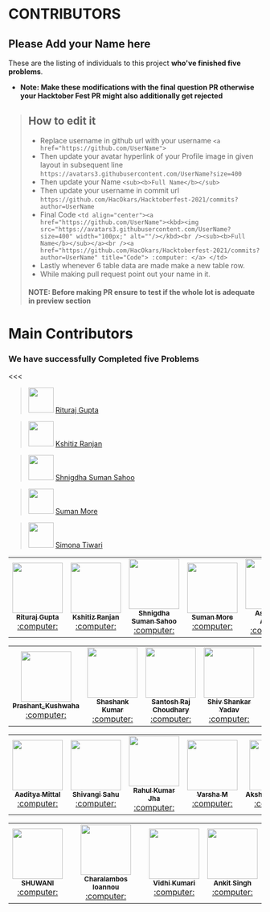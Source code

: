 # CONTRIBUTORS

## Please Add your Name here

These are the listing of individuals to this project **who've finished five problems**.

- **Note: Make these modifications with the final question PR otherwise your Hacktober Fest PR might also additionally get rejected**
> ## How to edit it
>
> - Replace username in github url with your username
    `<a href="https://github.com/UserName"> `
> - Then update your avatar hyperlink of your Profile image in given layout in subsequent line
    `https://avatars3.githubusercontent.com/UserName?size=400`
> - Then update your Name
    `<sub><b>Full Name</b></sub>`
> - Then update your username in commit url
    `https://github.com/HacOkars/Hacktoberfest-2021/commits?author=UserName`
> - Final Code `<td align="center"><a href="https://github.com/UserName"><kbd><img src="https://avatars3.githubusercontent.com/UserName?size=400" width="100px;" alt=""/></kbd><br /><sub><b>Full Name</b></sub></a><br /><a href="https://github.com/HacOkars/Hacktoberfest-2021/commits?author=UserName" title="Code"> :computer: </a> </td>`
> - Lastly whenever 6 table data are made make a new table row.
> - While making pull request point out your name in it.
>
> #### NOTE: Before making PR ensure to test if the whole lot is adequate in preview section

# Main Contributors

### We have successfully Completed five Problems

<<<
> <img src="https://avatars.githubusercontent.com/u/62745286?v=4" width="50"> [Rituraj Gupta](https://github.com/RiturajGupta21)

> <img src="https://avatars.githubusercontent.com/u/54390873?v=4" width="50"> [Kshitiz Ranjan](https://github.com/kshitizranjan15)

> <img src="https://avatars.githubusercontent.com/u/79396219?v=4"  width="50"> [Shnigdha Suman Sahoo](https://github.com/Shnigdha)

> <img src="https://avatars.githubusercontent.com/u/67056908?v=4" width="50"> [Suman More](https://github.com/SumanMore)

> <img src="https://avatars.githubusercontent.com/u/79264319?v=4" width="50"> [Simona Tiwari](https://github.com/TiwariSimona)




<table>
<tr><td align="center"><a href="https://github.com/RiturajGupta21"><kbd><img src="https://avatars3.githubusercontent.com/riturajgupta21?size=400" width="100px;" alt=""/></kbd><br /><sub><b>Rituraj Gupta</b></sub></a><br /><a href="https://github.com/HacOkars/Hacktoberfest-2021/commits?author=riturajgupta21" title="Code"> :computer: </a> </td>
<td align="center"><a href="https://github.com/kshitizranjan15"><kbd><img src="https://avatars3.githubusercontent.com/kshitizranjan15?size=400" width="100px;" alt=""/></kbd><br /><sub><b>Kshitiz Ranjan</b></sub></a><br /><a href="https://github.com/HacOkars/Hacktoberfest-2021/commits?author=kshitizranjan15" title="Code"> :computer: </a> </td>
<td align="center"><a href="https://github.com/Shnigdha"><kbd><img src="https://avatars3.githubusercontent.com/Shnigdha?size=400" width="100px;" alt=""/></kbd><br /><sub><b>Shnigdha Suman Sahoo</b></sub></a><br /><a href="https://github.com/HacOkars/Hacktoberfest-2021/commits?author=Shnigdha" title="Code"> :computer: </a> </td>
<td align="center"><a href="https://github.com/SumanMore"><kbd><img src="https://avatars3.githubusercontent.com/SumanMore?size=400" width="100px;" alt=""/></kbd><br /><sub><b>Suman More</b></sub></a><br /><a href="https://github.com/HacOkars/Hacktoberfest-2021/commits?author=SumanMore" title="Code"> :computer: </a> </td>
<td align="center"><a href="https://github.com/Ashutosh-107"><kbd><img src="https://avatars3.githubusercontent.com/Ashutosh-107?size=400" width="100px;" alt=""/></kbd><br /><sub><b>Ashutosh Anand</b></sub></a><br /><a href="https://github.com/HacOkars/Hacktoberfest-2021/commits?author=Ashutosh-107" title="Code"> :computer: </a> </td>
<td align="center"><a href="https://github.com/harshmanu22900"><kbd><img src="https://avatars3.githubusercontent.com/harshmanu22900?size=400" width="100px;" alt=""/></kbd><br /><sub><b>Harsh Raj</b></sub></a><br /><a href="https://github.com/HacOkars/Hacktoberfest-2021/commits?author=harshmanu22900" title="Code"> :computer: </a> </td>
</tr>
</table>
<table>
<tr><td align="center"><a href="https://github.com/praku27"><kbd><img src="https://avatars3.githubusercontent.com/praku27?size=400" width="100px;" alt=""/></kbd><br /><sub><b>Prashant_Kushwaha</b></sub></a><br /><a href="https://github.com/HacOkars/Hacktoberfest-2021/commits?author=praku27" title="Code"> :computer: </a> </td>
<td align="center"><a href="https://github.com/221bshashank"><kbd><img src="https://avatars3.githubusercontent.com/221bshashank?size=400" width="100px;" alt=""/></kbd><br /><sub><b>Shashank Kumar</b></sub></a><br /><a href="https://github.com/HacOkars/Hacktoberfest-2021/commits?author=221bshashank" title="Code"> :computer: </a> </td>
<td align="center"><a href="https://github.com/SRChoudhary672"><kbd><img src="https://avatars3.githubusercontent.com/SRChoudhary672?size=400" width="100px;" alt=""/></kbd><br /><sub><b>Santosh Raj Choudhary</b></sub></a><br /><a href="https://github.com/HacOkars/Hacktoberfest-2021/commits?author=SRChoudhary672" title="Code"> :computer: </a> </td>
<td align="center"><a href="https://github.com/shivyadav10012001"><kbd><img src="https://avatars3.githubusercontent.com/shivyadav10012001?size=400" width="100px;" alt=""/></kbd><br /><sub><b>Shiv Shankar Yadav</b></sub></a><br /><a href="https://github.com/HacOkars/Hacktoberfest-2021/commits?author=shivyadav10012001" title="Code"> :computer: </a> </td>
<td align="center"><a href="https://github.com/sanskarn17"><kbd><img src="https://avatars3.githubusercontent.com/sanskarn17?size=400" width="100px;" alt=""/></kbd><br /><sub><b>Sanskar Nougrahiya</b></sub></a><br /><a href="https://github.com/HacOkars/Hacktoberfest-2021/commits?author=sanskarn17" title="Code"> :computer: </a> </td>
<td align="center"><a href="https://github.com/Apurv0007"><kbd><img src="https://avatars3.githubusercontent.com/Apurv0007?size=400" width="100px;" alt=""/></kbd><br /><sub><b>Apurv Kumar</b></sub></a><br /><a href="https://github.com/HacOkars/Hacktoberfest-2021/commits?author=Apurv0007" title="Code"> :computer: </a> </td>
</tr>
</table>
<table>
<tr><td align="center"><a href="https://github.com/aadityamittal"><kbd><img src="https://avatars3.githubusercontent.com/aadityamittal?size=400" width="100px;" alt=""/></kbd><br /><sub><b>Aaditya Mittal</b></sub></a><br /><a href="https://github.com/HacOkars/Hacktoberfest-2021/commits?author=aadityamittal" title="Code"> :computer: </a> </td>
<td align="center"><a href="https://github.com/shivangisahu12"><kbd><img src="https://avatars3.githubusercontent.com/shivangisahu12?size=400" width="100px;" alt=""/></kbd><br /><sub><b>Shivangi Sahu</b></sub></a><br /><a href="https://github.com/HacOkars/Hacktoberfest-2021/commits?author=shivangisahu12" title="Code"> :computer: </a> </td>
<td align="center"><a href="https://github.com/rahulkumarjha21"><kbd><img src="https://avatars3.githubusercontent.com/rahulkumarjha21?size=400" width="100px;" alt=""/></kbd><br /><sub><b>Rahul Kumar Jha</b></sub></a><br /><a href="https://github.com/HacOkars/Hacktoberfest-2021/commits?author=rahulkumarjha21" title="Code"> :computer: </a> </td>
<td align="center"><a href="https://github.com/varshamanjunath"><kbd><img src="https://avatars3.githubusercontent.com/varshamanjunath?size=400" width="100px;" alt=""/></kbd><br /><sub><b>Varsha M</b></sub></a><br /><a href="https://github.com/HacOkars/Hacktoberfest-2021/commits?author=varshamanjunath" title="Code"> :computer: </a> </td>
<td align="center"><a href="https://github.com/AkshayNachappa"><kbd><img src="https://avatars3.githubusercontent.com/AkshayNachappa?size=400" width="100px;" alt=""/></kbd><br /><sub><b>AkshayNachappa</b></sub></a><br /><a href="https://github.com/HacOkars/Hacktoberfest-2021/commits?author=AkshayNachappa" title="Code"> :computer: </a> </td>
<td align="center"><a href="https://github.com/priyansupritam"><kbd><img src="https://avatars3.githubusercontent.com/priyansupritam?size=400" width="100px;" alt=""/></kbd><br /><sub><b>Priyansu Pritam Sahoo</b></sub></a><br /><a href="https://github.com/HacOkars/Hacktoberfest-2021/commits?author=priyansupritam" title="Code"> :computer: </a> </td>
</tr>
</table>
<table>
<tr><td align="center"><a href="https://github.com/Shuwani"><kbd><img src="https://avatars3.githubusercontent.com/Shuwani?size=400" width="100px;" alt=""/></kbd><br /><sub><b>SHUWANI</b></sub></a><br /><a href="https://github.com/HacOkars/Hacktoberfest-2021/commits?author=Shuwani" title="Code"> :computer: </a> </td>
<td align="center"><a href="https://github.com/CharalambosIoannou"><kbd><img src="https://avatars3.githubusercontent.com/CharalambosIoannou?size=400" width="100px;" alt=""/></kbd><br /><sub><b>Charalambos Ioannou</b></sub></a><br /><a href="https://github.com/HacOkars/Hacktoberfest-2021/commits?author=CharalambosIoannou" title="Code"> :computer: </a> </td>
<td align="center"><a href="https://github.com/vidhi09-tech"><kbd><img src="https://avatars3.githubusercontent.com/vidhi09-tech?size=400" width="100px;" alt=""/></kbd><br /><sub><b>Vidhi Kumari</b></sub></a><br /><a href="https://github.com/HacOkars/Hacktoberfest-2021/commits?author=vidhi09-tech" title="Code"> :computer: </a> </td>
    <td align="center"><a href="https://github.com/ankitSaebby"><kbd><img src="https://avatars.githubusercontent.com/u/54979627?size=400" width="100px;" alt=""/></kbd><br /><sub><b>Ankit Singh</b></sub></a><br /><a href="https://github.com/HacOkars/Hacktoberfest-2021/commits?author=ankitSaebby" title="Code"> :computer: </a> </td>
</tr>
</table>

